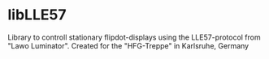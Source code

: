 libLLE57
========

Library to controll stationary flipdot-displays using the LLE57-protocol from "Lawo Luminator". Created for the "HFG-Treppe" in Karlsruhe, Germany
